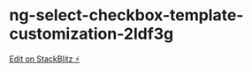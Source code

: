 # ng-select-checkbox-template-customization-2ldf3g

[Edit on StackBlitz ⚡️](https://stackblitz.com/edit/ng-select-checkbox-template-customization-2ldf3g)